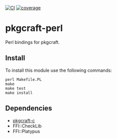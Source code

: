 [![CI](https://github.com/pkgcraft/pkgcraft-perl/workflows/CI/badge.svg)](https://github.com/pkgcraft/pkgcraft-perl/actions/workflows/ci.yml)
[![coverage](https://codecov.io/gh/pkgcraft/pkgcraft-perl/branch/main/graph/badge.svg)](https://codecov.io/gh/pkgcraft/pkgcraft-perl)

# pkgcraft-perl

Perl bindings for pkgcraft.

## Install

To install this module use the following commands:

```
perl Makefile.PL
make
make test
make install
```

## Dependencies

- [pkgcraft-c](https://github.com/pkgcraft/pkgcraft/tree/main/crates/pkgcraft-c)
- FFI::CheckLib
- FFI::Platypus
